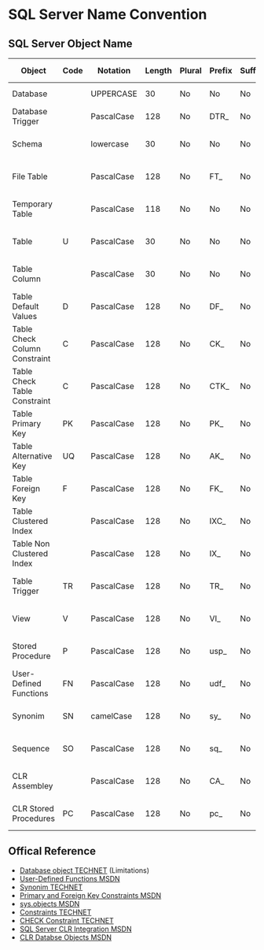 # SQL Server Name Convention


## SQL Server Object Name
| Object                        | Code | Notation   | Length | Plural | Prefix | Suffix | Abbreviation | Char Mask  | Example                            |
| ----------------------------- | ---- | ---------- | ------ | ------ | ------ | ------ | ------------ | ---------- | --------------------------------   |
| Database                      |      | UPPERCASE  |     30 | No     | No     | No     | Yes          | [A-z]      | MYDATABASE                         |
| Database Trigger              |      | PascalCase |    128 | No     | DTR_   | No     | Yes          | [A-z]      | DTR_CheckLogin                     |
| Schema                        |      | lowercase  |     30 | No     | No     | No     | Yes          | [A-z][0-9] | myschema                           |
| File Table                    |      | PascalCase |    128 | No     | FT_    | No     | Yes          | [A-z][0-9] | FT_MyTable                         |
| Temporary Table               |      | PascalCase |    118 | No     | No     | No     | Yes          | [A-z][0-9] | #MyTable                           |
| Table                         | U    | PascalCase |     30 | No     | No     | No     | Yes          | [A-z][0-9] | MyTable                            |
| Table Column                  |      | PascalCase |     30 | No     | No     | No     | Yes          | [A-z][0-9] | MyColumn                           |
| Table Default Values          | D    | PascalCase |    128 | No     | DF_    | No     | Yes          | [A-z][0-9] | DF_MyTable_MyColumn                |
| Table Check Column Constraint | C    | PascalCase |    128 | No     | CK_    | No     | Yes          | [A-z][0-9] | CK_MyTable_MyColumn                |
| Table Check Table Constraint  | C    | PascalCase |    128 | No     | CTK_   | No     | Yes          | [A-z][0-9] | CTK_MyTable_MyColumn_AnotherColumn |
| Table Primary Key             | PK   | PascalCase |    128 | No     | PK_    | No     | Yes          | [A-z][0-9] | PK_MyTableID                       |
| Table Alternative Key         | UQ   | PascalCase |    128 | No     | AK_    | No     | Yes          | [A-z][0-9] | AK_MyTable_MyColumn_AnotherColumn  |
| Table Foreign Key             | F    | PascalCase |    128 | No     | FK_    | No     | Yes          | [A-z][0-9] | FK_MyTable_ForeignTableID          |
| Table Clustered Index         |      | PascalCase |    128 | No     | IXC_   | No     | Yes          | [A-z][0-9] | IXC_MyTable_MyColumn_AnotherColumn |
| Table Non Clustered Index     |      | PascalCase |    128 | No     | IX_    | No     | Yes          | [A-z][0-9] | IX_MyTable_MyColumn_AnotherColumn  |
| Table Trigger                 | TR   | PascalCase |    128 | No     | TR_    | No     | Yes          | [A-z][0-9] | TR_MyTable_LogicalName             |
| View                          | V    | PascalCase |    128 | No     | VI_    | No     | No           | [A-z][0-9] | VI_LogicalName                     |
| Stored Procedure              | P    | PascalCase |    128 | No     | usp_   | No     | No           | [A-z][0-9] | usp_LogicalName                    |
| User-Defined Functions        | FN   | PascalCase |    128 | No     | udf_   | No     | No           | [A-z][0-9] | udf_LogicalName                    |
| Synonim                       | SN   | camelCase  |    128 | No     | sy_    | No     | No           | [A-z][0-9] | sy_logicalName                     |
| Sequence                      | SO   | PascalCase |    128 | No     | sq_    | No     | No           | [A-z][0-9] | sq_TableName                       |
| CLR Assembley                 |      | PascalCase |    128 | No     | CA_    | No     | Yes          | [A-z][0-9] | CA_LogicalName                     |
| CLR Stored Procedures         | PC   | PascalCase |    128 | No     | pc_    | No     | Yes          | [A-z][0-9] | pc_CAName_LogicalName              |

                                                                           
## Offical Reference
 - [Database object TECHNET] (Limitations)
 - [User-Defined Functions MSDN]
 - [Synonim TECHNET]
 - [Primary and Foreign Key Constraints MSDN]
 - [sys.objects MSDN]
 - [Constraints TECHNET]
 - [CHECK Constraint TECHNET]
 - [SQL Server CLR Integration MSDN]
 - [CLR Databse Objects MSDN] 
 
[Database object TECHNET]:http://technet.microsoft.com/en-us/library/ms172451%28v=sql.110%29.aspx
[User-Defined Functions MSDN]:http://msdn.microsoft.com/en-us/library/ms191007.aspx
[Synonim TECHNET]:http://technet.microsoft.com/en-us/library/ms187552(v=sql.110).aspx
[Primary and Foreign Key Constraints MSDN]:http://msdn.microsoft.com/en-us/library/ms179610.aspx
[sys.objects MSDN]:http://msdn.microsoft.com/en-us/library/ms190324.aspx
[Constraints TECHNET]:http://technet.microsoft.com/en-us/library/ms189862%28v=sql.105%29.aspx
[CHECK Constraint TECHNET]:http://technet.microsoft.com/en-us/library/ms188258%28v=sql.105%29.aspx
[SQL Server CLR Integration MSDN]:http://msdn.microsoft.com/en-us/library/ms254498%28v=vs.110%29.aspx
[CLR Databse Objects MSDN]:http://msdn.microsoft.com/en-us/library/ms345099%28SQL.100%29.aspx
[CLR Stored Procedures]:http://msdn.microsoft.com/en-us/library/ms131094%28v=sql.100%29.aspx